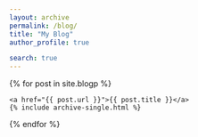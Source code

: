```yaml
---
layout: archive
permalink: /blog/
title: "My Blog"
author_profile: true

search: true
---
```





{% for post in site.blogp %}

    <a href="{{ post.url }}">{{ post.title }}</a>
    {% include archive-single.html %}

{% endfor %}
